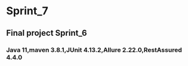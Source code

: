 # Sprint_7
## Final project Sprint_6
### Java 11,maven 3.8.1,JUnit 4.13.2,Allure 2.22.0,RestAssured  4.4.0

